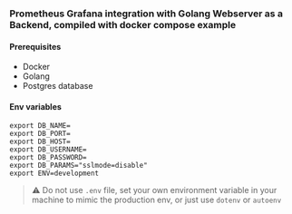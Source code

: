 
### Prometheus Grafana integration with Golang Webserver as a Backend, compiled with docker compose example

#### Prerequisites
- Docker
- Golang
- Postgres database

#### Env variables
```
export DB_NAME=
export DB_PORT=
export DB_HOST=
export DB_USERNAME=
export DB_PASSWORD=
export DB_PARAMS="sslmode=disable"
export ENV=development
```
> ⚠️ Do not use `.env` file, set your own environment variable in your machine to mimic the production env, or just use `dotenv` or `autoenv`